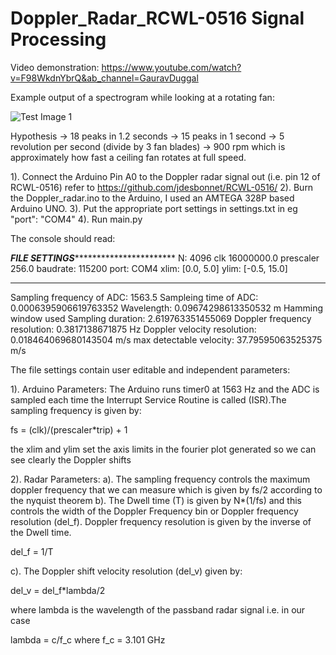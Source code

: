 # Doppler_Radar_RCWL-0516 Signal Processing

Video demonstration: https://www.youtube.com/watch?v=F98WkdnYbrQ&ab_channel=GauravDuggal

 Example output of a spectrogram while looking at a rotating fan:
 
![Test Image 1](https://github.com/mimeakadug/Doppler_Radar_RCWL-0516/blob/main/STFT_psd_td_fan.png)



Hypothesis -> 18 peaks in 1.2 seconds -> 15 peaks in 1 second -> 5 revolution per second (divide by 3 fan blades) -> 900 rpm which is approximately how fast a ceiling fan rotates at full speed.
 
1). Connect the Arduino Pin A0 to the Doppler radar signal out
(i.e. pin 12 of RCWL-0516) refer to https://github.com/jdesbonnet/RCWL-0516/ 
2). Burn the Doppler_radar.ino to the Arduino, I used an AMTEGA 328P based Arduino UNO. 
3). Put the appropriate port settings in settings.txt in eg "port": "COM4"
4). Run main.py

The console should read:

*********FILE SETTINGS********************************
N:  4096
clk  16000000.0
prescaler  256.0
baudrate:  115200
port:  COM4
xlim:  [0.0, 5.0]
ylim:  [-0.5, 15.0]
*****************************************************
Sampling frequency of ADC:  1563.5
Sampleing time of ADC:  0.0006395906619763352
Wavelength:  0.09674298613350532  m
Hamming window used
Sampling duration:  2.619763351455069
Doppler frequency resolution:  0.3817138671875 Hz
Doppler velocity resolution:  0.018464069680143504  m/s
max detectable velocity:  37.79595063525375  m/s

The file settings contain user editable and independent parameters:

1). Arduino Parameters:
The Arduino runs timer0 at 1563 Hz and the ADC is sampled each time the
Interrupt Service Routine is called (ISR).The sampling frequency is given by:

fs = (clk)/(prescaler*trip) + 1

the xlim and ylim set the axis limits in the fourier plot generated so we can
see clearly the Doppler shifts


2). Radar Parameters:
a). The sampling frequency controls the maximum doppler frequency that we can 
measure which is given by fs/2 according to the nyquist theorem
b). The Dwell time (T) is given by N*(1/fs) and this controls the width of the
Doppler Frequency bin or Doppler frequency resolution (del_f). Doppler frequency resolution is given by the inverse of the Dwell time. 

del_f = 1/T

c). The Doppler shift velocity  resolution (del_v) given by:

del_v = del_f*lambda/2 

where lambda is the wavelength of the passband radar signal i.e. in our case 

lambda = c/f_c where f_c = 3.101 GHz



